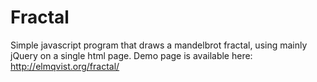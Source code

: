 # Fractal
Simple javascript program that draws a mandelbrot fractal, using mainly jQuery on a single html page.
Demo page is available here:
http://elmqvist.org/fractal/
